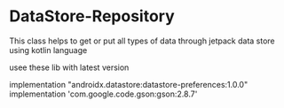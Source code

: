 # DataStore-Repository
This class helps to get or put all types of data through jetpack data store using kotlin language

usee these lib with latest version

 implementation "androidx.datastore:datastore-preferences:1.0.0"
 implementation 'com.google.code.gson:gson:2.8.7'
   
